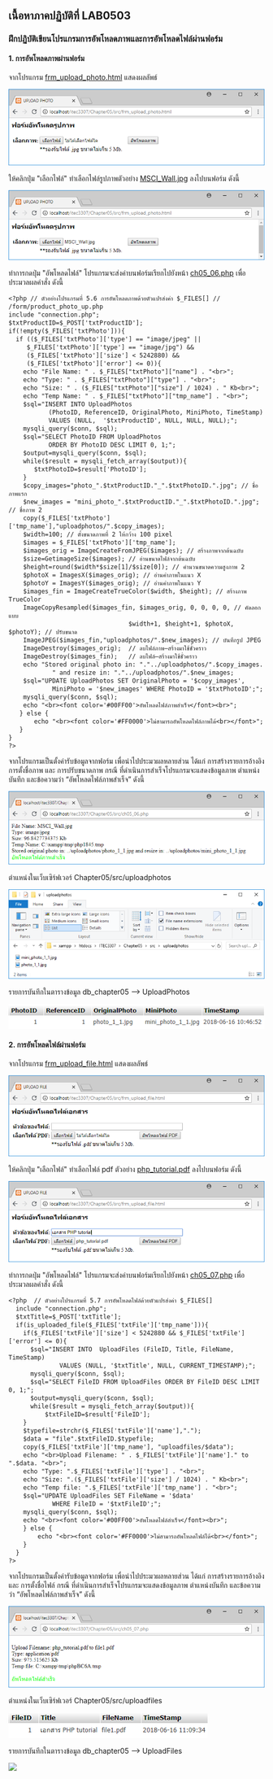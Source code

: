 ## เนื้อหาภาคปฏิบัติที่ LAB0503
### ฝึกปฏิบัติเขียนโปรแกรมการอัพโหลดภาพและการอัพโหลดไฟล์ผ่านฟอร์ม
#### 1. การอัพโหลดภาพผ่านฟอร์ม

จากโปรแกรม [frm_upload_photo.html](src/frm_upload_photo.html) แสดงผลลัพธ์

<img src=output/frm_upload_photo.png>

ให้คลิกปุ่ม "เลือกไฟล์" ทำเลือกไฟล์รูปภาพตัวอย่าง [MSCI_Wall.jpg](MSCI_Wall.jpg) ลงไปบนฟอร์ม ดังนี้

<img src=output/frm_upload_photo2.png>

ทำการกดปุ่ม "อัพโหลดไฟล์" โปรแกรมจะส่งค่าบนฟอร์มเรียกไปยังหน้า [ch05_06.php](src/ch05_06.php) เพื่อประมวลผลคำสั่ง ดังนี้

```
<?php // ตัวอย่างโปรแกรมที่ 5.6 การอัพโหลดภาพด้วยตัวแปรส่งค่า $_FILES[] // /form/product_photo_up.php
include "connection.php";
$txtProductID=$_POST['txtProductID'];
if(!empty($_FILES['txtPhoto'])){
  if (($_FILES['txtPhoto']['type'] == "image/jpeg" || 
     $_FILES['txtPhoto']['type'] == "image/jpg") && 
     ($_FILES['txtPhoto']['size'] < 5242880) && 
     ($_FILES['txtPhoto']['error'] <= 0)){
    echo "File Name: " . $_FILES["txtPhoto"]["name"] . "<br>";
    echo "Type: " . $_FILES["txtPhoto"]["type"] . "<br>";
    echo "Size: " . ($_FILES["txtPhoto"]["size"] / 1024) . " Kb<br>";
    echo "Temp Name: " . $_FILES["txtPhoto"]["tmp_name"] . "<br>";   
    $sql="INSERT INTO UploadPhotos 
           (PhotoID, ReferenceID, OriginalPhoto, MiniPhoto, TimeStamp)
           VALUES (NULL,  '$txtProductID', NULL, NULL, NULL);";
    mysqli_query($conn, $sql);
    $sql="SELECT PhotoID FROM UploadPhotos 
           ORDER BY PhotoID DESC LIMIT 0, 1;";
    $output=mysqli_query($conn, $sql);
    while($result = mysqli_fetch_array($output)){
       $txtPhotoID=$result['PhotoID'];
    } 
    $copy_images="photo_".$txtProductID."_".$txtPhotoID.".jpg"; // ชื่อภาพแรก
    $new_images = "mini_photo_".$txtProductID."_".$txtPhotoID.".jpg"; // ชื่อภาพ 2
    copy($_FILES['txtPhoto']['tmp_name'],"uploadphotos/".$copy_images);
    $width=100; // ตั้งขนาดภาพที่ 2 ให้กว้าง 100 pixel
    $images = $_FILES['txtPhoto']['tmp_name'];
    $images_orig = ImageCreateFromJPEG($images); // สร้างภาพจากต้นฉบับ
    $size=GetimageSize($images); // อ่านขนาดไฟล์จากต้นฉบับ
    $height=round($width*$size[1]/$size[0]); // คำนวนขนาดความสูงภาพ 2
    $photoX = ImagesX($images_orig); // อ่านค่าภาพในแนว X
    $photoY = ImagesY($images_orig); // อ่านค่าภาพในแนว Y
    $images_fin = ImageCreateTrueColor($width, $height); // สร้างภาพ TrueColor
    ImageCopyResampled($images_fin, $images_orig, 0, 0, 0, 0, // คัดลอกแบบ
                                 $width+1, $height+1, $photoX, $photoY); // ปรับขนาด
    ImageJPEG($images_fin,"uploadphotos/".$new_images); // บันทึกรูป JPEG
    ImageDestroy($images_orig);  // ลบไฟล์ภาพ—สร้างมาใช้ชั่วคราว
    ImageDestroy($images_fin);   // ลบไฟล์—สร้างมาใช้ชั่วคราว
    echo "Stored original photo in: "."../uploadphotos/".$copy_images.
            " and resize in: "."../uploadphotos/".$new_images;
    $sql="UPDATE UploadPhotos SET OriginalPhoto = '$copy_images',
            MiniPhoto = '$new_images' WHERE PhotoID = '$txtPhotoID';";
    mysqli_query($conn, $sql);
    echo "<br><font color='#00FF00'>อัพโหลดไฟล์ภาพสำเร็จ</font><br>";
   } else {
       echo "<br><font color='#FF0000'>ไม่สามารถอัพโหลดไฟล์ภาพได้<br></font>";
   }
}
?>
```

จากโปรแกรมเป็นตั้งค่ารับข้อมูลจากฟอร์ม เพื่อนำไปประมวผลหลายส่วน ได้แก่ การสร้างรายการอ้างอิง การตั้งชื่อภาพ และ การปรับขนาดภาพ
กรณี ที่ดำเนินการสำเร็จโปรแกรมจะแสดงข้อมูลภาพ ตำแหน่งบันทึก และข้อความว่า “อัพโหลดไฟล์ภาพสำเร็จ” ดังนี้

<img src=output/ch05_06.png>

ตำแหน่งในเว็บเซิร์ฟเวอร์ Chapter05/src/uploadphotos

<img src=output/ch05_06_2.png>

รายการบันทึกในตารางข้อมูล db_chapter05 --> UploadPhotos

<img src=output/ch05_06_3.png>

#### 2. การอัพโหลดไฟล์ผ่านฟอร์ม
จากโปรแกรม [frm_upload_file.html](src/frm_upload_file.html) แสดงผลลัพธ์

<img src=output/frm_upload_file.png>

ให้คลิกปุ่ม "เลือกไฟล์" ทำเลือกไฟล์ pdf ตัวอย่าง [php_tutorial.pdf](php_tutorial.pdf) ลงไปบนฟอร์ม ดังนี้

<img src=output/frm_upload_file2.png>

ทำการกดปุ่ม "อัพโหลดไฟล์" โปรแกรมจะส่งค่าบนฟอร์มเรียกไปยังหน้า [ch05_07.php](src/ch05_07.php) เพื่อประมวลผลคำสั่ง ดังนี้

```
<?php  // ตัวอย่างโปรแกรมที่ 5.7 การอัพโหลดไฟล์ด้วยตัวแปรส่งค่า $_FILES[]
  include "connection.php";
  $txtTitle=$_POST['txtTitle'];
  if(is_uploaded_file($_FILES['txtFile']['tmp_name'])){
    if($_FILES['txtFile']['size'] < 5242880 && $_FILES['txtFile']['error'] <= 0){
      $sql="INSERT INTO  UploadFiles (FileID, Title, FileName, TimeStamp)
              VALUES (NULL, '$txtTitle', NULL, CURRENT_TIMESTAMP);";
      mysqli_query($conn, $sql);
      $sql="SELECT FileID FROM UploadFiles ORDER BY FileID DESC LIMIT 0, 1;";
      $output=mysqli_query($conn, $sql);
      while($result = mysqli_fetch_array($output)){
          $txtFileID=$result['FileID'];
    }
    $typefile=strchr($_FILES['txtFile']['name'],".");
    $data = "file".$txtFileID.$typefile;  
    copy($_FILES['txtFile']['tmp_name'], "uploadfiles/$data");	
    echo "<br>Upload Filename: " . $_FILES['txtFile']['name']." to ".$data. "<br>";
    echo "Type: ".$_FILES['txtFile']['type'] . "<br>";
    echo "Size: ".($_FILES['txtFile']['size'] / 1024) . " Kb<br>";
    echo "Temp file: ".$_FILES['txtFile']['tmp_name'] . "<br>";
    $sql="UPDATE UploadFiles SET FileName = '$data' 
            WHERE FileID = '$txtFileID';"; 
    mysqli_query($conn, $sql);
    echo "<br><font color='#00FF00'>อัพโหลดไฟล์สำเร็จ</font><br>";
    } else {
        echo "<br><font color='#FF0000'>ไม่สามารถอัพโหลดไฟล์ได้<br></font>";
    }
  }
?>
```

จากโปรแกรมเป็นตั้งค่ารับข้อมูลจากฟอร์ม เพื่อนำไปประมวผลหลายส่วน ได้แก่ การสร้างรายการอ้างอิง และ การตั้งชื่อไฟล์ 
กรณี ที่ดำเนินการสำเร็จโปรแกรมจะแสดงข้อมูลภาพ ตำแหน่งบันทึก และข้อความว่า “อัพโหลดไฟล์ภาพสำเร็จ” ดังนี้

<img src=output/ch05_07.png>

ตำแหน่งในเว็บเซิร์ฟเวอร์ Chapter05/src/uploadfiles

<img src=output/ch05_07_2.png>

รายการบันทึกในตารางข้อมูล db_chapter05 --> UploadFiles

<img src=output/ch05_07_3.png>
